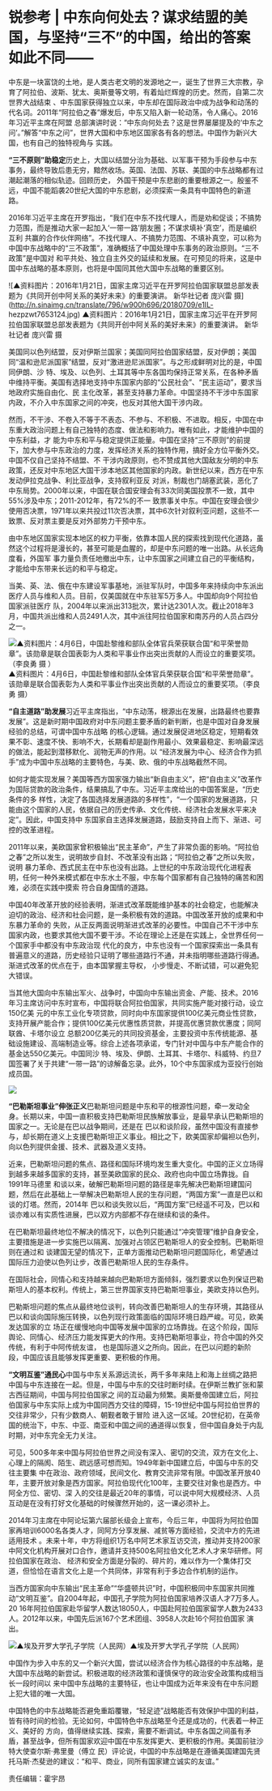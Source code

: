 # 锐参考 | 中东向何处去？谋求结盟的美国，与坚持“三不”的中国，给出的答案如此不同——

中东是一块富饶的土地，是人类古老文明的发源地之一，诞生了世界三大宗教，孕育了阿拉伯、波斯、犹太、奥斯曼等文明，有着灿烂辉煌的历史。然而，自第二次世界大战结束
、中东国家获得独立以来，中东却在国际政治中成为战争和动荡的代名词。2011年“阿拉伯之春”爆发后，中东又陷入新一轮动荡，令人痛心。2016年习近平主席在阿盟
总部演讲时说：“中东向何处去？这是世界屡屡提及的‘中东之问’。”解答“中东之问”，世界大国和中东地区国家各有各的想法。中国作为新兴大国，也有自己的独特视角与
实践。

**“三不原则”助稳定**历史上，大国以结盟分治为基础、以军事干预为手段参与中东事务，最终导致后患无穷，黯然收场。英国、法国、苏联、美国的中东战略都有过潮起潮落的相似轨迹。回顾历史，
外国干预是中东悲剧的重要根源之一。殷鉴不远，中国不能蹈袭20世纪大国的中东悲剧，必须探索一条具有中国特色的新道路。

2016年习近平主席在开罗指出，“我们在中东不找代理人，而是劝和促谈；不搞势力范围，而是推动大家一起加入‘一带一路’朋友圈；不谋求填补‘真空’，而是编织互利
共赢的合作伙伴网络”。不找代理人、不搞势力范围、不填补真空，可以称为中国中东战略中的“三不政策”，准确概括了中国处理中东事务的政治原则。“三不政策”是中国对
和平共处、独立自主外交的延续和发展。在可预见的将来，这是中国中东战略的基本原则，也将是中国同其他大国中东战略的重要区别。

![▲资料图片：2016年1月21日，国家主席习近平在开罗阿拉伯国家联盟总部发表题为《共同开创中阿关系的美好未来》的重要演讲。 新华社记者 庞兴雷
摄](http://n.sinaimg.cn/translate/796/w900h696/20180709/e1IL-
hezpzwt7653124.jpg)
▲资料图片：2016年1月21日，国家主席习近平在开罗阿拉伯国家联盟总部发表题为《共同开创中阿关系的美好未来》的重要演讲。 新华社记者 庞兴雷 摄

美国同以色列结盟，反对伊斯兰国家；美国同阿拉伯国家结盟，反对伊朗；美国同“温和逊尼派国家”结盟，反对“激进逊尼派国家”。与之形成鲜明对比的是，中国同伊朗、沙
特、埃及、以色列、土耳其等中东各国均保持正常关系，在各种矛盾中维持平衡。美国有选择地支持中东国家内部的“公民社会”、“民主运动”，要求当地政府实施自由化、民
主化改革，甚至支持暴力革命。中国坚持不干涉中东国家内政，不介入中东国家之间的冲突，也反对其他大国干涉内政。

然而，不干涉、不卷入不等于不表态、不参与、不积极、不进取。相反，中国在中东重大政治问题上有自己独特的态度、做法和影响力。唯有如此，才能维护中国的中东利益，才
能为中东和平与稳定提供正能量。中国在坚持“三不原则”的前提下，加大参与中东政治的力度，发挥经济关系的独特作用，搞好全方位平衡外交。中国不仅自己坚持不结盟、不
干涉内政原则，也不赞成其他大国敌友分明的中东政策，还反对中东地区大国干涉本地区其他国家的内政。新世纪以来，西方在中东发动伊拉克战争、利比亚战争，支持叙利亚反
对派，制裁也门胡塞武装，恶化了中东局势。2000年以来，中国在联合国安理会有33次同美国投票不一致，其中55%涉及中东；2011-2012年，有72%的不一
致票事关中东。中国在安理会很少使用否决票，1971年以来共投过11次否决票，其中6次针对叙利亚问题，这些不一致票、反对票主要是反对外部势力干预中东。

由中东地区国家实现本地区的权力平衡，依靠本国人民的探索找到现代化道路，虽然这个过程将是漫长的，甚至可能是血腥的，却是中东问题的唯一出路。从长远角度看，外国军
事力量负责任地撤出中东，让中东国家之间建立自己的平衡结构，才能给中东带来长远的和平与稳定。

当美、英、法、俄在中东建设军事基地，派驻军队时，中国多年来持续向中东派出医疗人员与维和人员。目前，仅美国就在中东驻军5万多人。中国却向9个阿拉伯国家派驻医疗
队，2004年以来派出313批次，累计达2301人次。截止2018年3月，中国共派出维和人员2491人次，其中派往阿拉伯国家和南苏丹的人员占四分之一。

![▲资料图片：4月6日，中国赴黎维和部队全体官兵荣获联合国“和平荣誉勋章”。该勋章是联合国表彰为人类和平事业作出突出贡献的人而设立的重要奖项。（李良勇 摄
）](http://n.sinaimg.cn/translate/59/w500h359/20180709/dx8M-hezpzwt7653158.jpg)
▲资料图片：4月6日，中国赴黎维和部队全体官兵荣获联合国“和平荣誉勋章”。该勋章是联合国表彰为人类和平事业作出突出贡献的人而设立的重要奖项。（李良勇 摄）

**“自主道路”助发展**习近平主席指出，“中东动荡，根源出在发展，出路最终也要靠发展”。这是新时期中国政府对中东问题主要矛盾的新判断，也是中国对自身发展经验的总结，可谓中国中东战略
的核心逻辑。通过发展促进地区稳定，短期看效果不彰、速度不快、影响不大，长期看却是副作用最小、效果最稳定、影响最深远的做法，能起到潜移默化、润物无声的作用。以
“经济发展为中心、经济合作为抓手”成为中国中东战略的主要特色，与美、欧、俄的中东战略截然不同。

如何才能实现发展？美国等西方国家强力输出“新自由主义”，把“自由主义”改革作为国际贷款的政治条件，结果搞乱了中东。习近平主席给出的中国答案是，“历史条件的多
样性，决定了各国选择发展道路的多样性”，“一个国家的发展道路，只能由这个国家的人民，依据自己的历史传承、文化传统、经济社会发展水平来决定”。因此，中国支持中
东国家自主选择发展道路，鼓励支持自上而下、渐进、可控的改革进程。

2011年以来，美欧国家曾积极输出“民主革命”，产生了非常负面的影响。“阿拉伯之春”之所以发生，说明故步自封、不改革没有出路；“阿拉伯之春”之所以失败，说明
暴力革命、西式民主在中东也没有出路。上世纪的中东政治现代化进程表明，任何一种外来模式都在中东水土不服，中东每个国家都有自己独特的痛苦和困难，必须在实践中摸索
符合自身国情的道路。

中国40年改革开放的经验表明，渐进式改革既能维护基本的社会稳定，也能解决迫切的政治、经济和社会问题，是一条积极有效的道路。中国改革开放的成果和中东暴力革命的
失败，从正反两面说明渐进式改革的必要性。中国自己不干涉中东国家内政，也要求其他大国不要干涉。不论在理论上还是在实践上，全世界任何一个国家手中都没有中东政治现
代化的良方，中东也没有一个国家探索出一条具有普遍意义的道路，历史经验只证明了哪些道路行不通，并未指明哪些道路行得通。渐进式改革的优点在于，由本国掌握主导权，
小步慢走、不断试错，可以避免犯大错误。

当其他大国向中东输出军火、战争时，中国向中东输出资金、产能、技术。2016年习主席访问中东时宣布，中国将联合阿拉伯国家，共同实施产能对接行动，设立150亿美
元的中东工业化专项贷款，同时向中东国家提供100亿美元商业性贷款，支持开展产能合作；提供100亿美元优惠性质贷款，并提高优惠贷款优惠度；同阿联酋、卡塔尔设立
总额200亿美元的共同投资基金，主要投资中东传统能源、基础设施建设、高端制造业等。综合上述各项承诺，专门针对中国与中东产能合作的基金达550亿美元。中国同沙
特、埃及、伊朗、土耳其、卡塔尔、科威特、约旦7国签署了关于共建“一带一路”的谅解备忘录。此外，10个中东国家成为亚投行创始成员国。

![](http://n.sinaimg.cn/translate/709/w900h609/20180709/61I7-hezpzwt7653187.jpg)

**“巴勒斯坦事业”伸张正义**巴勒斯坦问题是中东和平的根源性问题，牵一发动全身。长期以来，中国一直积极支持巴勒斯坦民族解放事业，是最早承认巴勒斯坦的国家之一。无论是在巴以战争期间，还是在
巴以和谈阶段，虽然中国没有直接参与，却长期在道义上支援巴勒斯坦正义事业。相比之下，欧美国家却偏袒以色列，向以色列提供金援、技术、武器及道义支持。

近来，巴勒斯坦问题的焦点、路径和国际环境均发生重大变化。中国的正义立场得到越多来越多国家的支持，甚至美欧国家的民众、政府也向中国立场靠拢。自1991年马德里
和谈以来，破解巴勒斯坦问题的路径是率先解决巴勒斯坦建国问题，然后在此基础上一举解决巴勒斯坦人民的生存问题，“两国方案”一直是巴以和谈的灯塔。然而，2014年
巴以和谈失败以后，“两国方案”已经遥不可及，巴以和谈亦难以有实质性进展，巴以双方内部都不存在继续和谈的条件。

在巴勒斯坦最终地位不解决的情况下，以色列只能通过“冲突管理”维护自身安全，主要措施是进一步实施巴以隔离、加强对占领区巴勒斯坦人的安全控制。巴勒斯坦则在通过和
谈建国无望的情况下，正单方面推动巴勒斯坦问题国际化，希望通过国际压力迫使以色列让步，改善巴勒斯坦人民的生存条件。

在国际社会，同情心和支持越来越向巴勒斯坦方面倾斜，强烈要求以色列保证巴勒斯坦人的基本权利。传统上，第三世界国家支持巴勒斯坦事业，美欧支持以色列。

巴勒斯坦问题的焦点从最终地位谈判，转向改善巴勒斯坦人的生存环境，其路径从巴以和谈向国际施压转换，以色列现行政策面临的国际环境日趋严峻。可见，欧美发达国家的立
场正在缓慢地向中国等发展中国家的立场靠拢。在这个阶段，国际舆论、同情心、经济压力能发挥更大的作用。支持巴勒斯坦事业，符合中国的外交传统，有利于中阿传统友谊，
也是国际道义之所向。因此，在巴以问题的新阶段，中国应该且能够发挥更重要、更积极的作用。

**“文明互鉴”通民心**中国与中东关系源远流长，两千多年来陆上和海上丝绸之路把中国与中东连接在一起。但是，中国与中东的交往时断时续。在伊斯兰教扩张和蒙古西征期间，中国与阿拉伯国家之
间的互动最为频繁。奥斯曼帝国建立后，阿拉伯国家与中东实际上成为中国同西方交往的障碍，15-19世纪中国与阿拉伯世界的交往非常少，只有少数商人、朝觐者敢于冒险
进入这一区域。20世纪初，在英帝国的统治下，中东、中亚、南亚和中国之间的通道得以恢复，但中国自身处于内乱时期，对中东完全无力关注。

可见，500多年来中国与阿拉伯世界之间没有深入、密切的交流，双方在文化上、心理上的隔阂、陌生、疏远感可想而知。1949年新中国建立后，中国与中东的交往主要集
中在政治、政府领域，民间文化、教育交流非常有限。中国改革开放40年，主要开放对象是西方国家。阿拉伯现代化100年，主要交往对象也是西方。中阿全方位、密切、深
入的交往是最近20年的事情，可以说中阿大规模经济、人员互动是在没有打好文化基础的时候骤然开始的，这一课必须补上。

2014年习主席在中阿论坛第六届部长级会上宣布，今后三年，中国将为阿拉伯国家再培训6000名各类人才，同阿方分享发展、减贫等方面经验，交流中方的先进适用技术
。未来十年，中方将组织1万名中阿艺术家互访交流，推动并支持200家中阿文化机构开展对口合作，邀请并支持500名阿拉伯文化艺术人才来华研修。阿拉伯国家在政治、
经济和安全方面是分裂的、碎片的，难以作为一个集体打交道，但恰恰在语言文化上是一个共同体，非常有利于多边合作机制的运作。

当西方国家向中东输出“民主革命”“华盛顿共识”时，中国积极同中东国家共同推动“文明互鉴”。自2004年起，中国孔子学院为阿拉伯国家培养汉语人才7万多人。20
16年阿拉伯国家赴华留学人数达18050人，中国赴阿拉伯国家留学人数为2433人。2012年以来，中国先后派167个艺术团组、3958人次赴16个阿拉伯国家
演出。

![▲埃及开罗大学孔子学院（人民网）](http://n.sinaimg.cn/translate/758/w900h658/20180709/FwLd-hezpzwt7653222.jpg)▲埃及开罗大学孔子学院（人民网）

中国作为步入中东的又一个新兴大国，尝试以经济合作为核心路径的中东战略，是大国中东战略的新尝试。积极进取的经济政策和谨慎保守的政治安全政策构成相当长一段时间以
来中国中东战略的主要特征，也让中国成为近年来没有在中东问题上犯大错的唯一大国。

中国特色的中东战略能否避免重蹈覆辙，“轻足迹”战略能否有效保护中国的利益，皆有待时间的检验。无论如何，中国特色中东战略至今还是成功的，代表着一种正义、美好的
方向，值得继续实践、探索，需要不断调试。中东各国之间虽有矛盾，甚至战争，但所有国家欢迎中国在中东发挥更大、更积极的作用。美国前驻沙特大使查尔斯·弗里曼（傅立
民）评论说，中国的中东战略是在遵循美国建国先贤托马斯·杰斐逊的建议：“和平、商业，同所有国家建立诚实的友谊。”

责任编辑：霍宇昂

